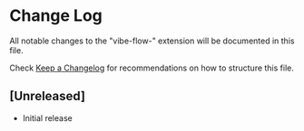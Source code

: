 # Change Log

All notable changes to the "vibe-flow-" extension will be documented in this file.

Check [Keep a Changelog](http://keepachangelog.com/) for recommendations on how to structure this file.

## [Unreleased]

- Initial release